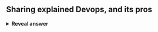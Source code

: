 ## Sharing explained Devops, and its pros
<details>
<summary><b>Reveal answer</b></summary>
Everyone shares information. Enables collaboration between developers and operations<br>- Problems surface quickly, and can be prevented before they happen<br>- Dev and ops attend same meetings and social events
</details>
